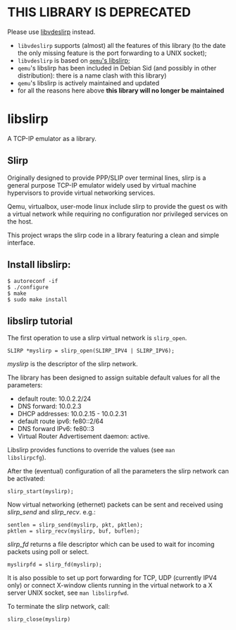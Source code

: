 # THIS LIBRARY IS DEPRECATED

Please use [libvdeslirp](https://github.com/virtualsquare/libvdeslirp) instead.

* `libvdeslirp` supports (almost) all the features of this library (to the date the only missing feature is
		the port forwarding to a UNIX socket);
*  `libvdeslirp` is based on [`qemu`'s libslirp](https://gitlab.freedesktop.org/slirp/libslirp);
*  `qemu`'s libslirp has been included in Debian Sid (and possibly in other distribution):
	there is a name clash with this library)
*  `qemu`'s libslirp is actively maintained and updated
* for all the reasons here above **this library will no longer be maintained**


# libslirp
A TCP-IP emulator as a library.

## Slirp

Originally designed to provide PPP/SLIP over terminal lines, slirp is a general purpose TCP-IP emulator widely used
by virtual machine hypervisors to provide virtual networking services.

Qemu, virtualbox, user-mode linux include slirp to provide the guest os with a virtual network while requiring no
configuration nor privileged services on the host.

This project wraps the slirp code in a library featuring a clean and simple interface.

## Install libslirp:

```
$ autoreconf -if
$ ./configure
$ make
$ sudo make install
```

## libslirp tutorial

The first operation to use a slirp virtual network is <code>slirp_open</code>.
```
SLIRP *myslirp = slirp_open(SLIRP_IPV4 | SLIRP_IPV6);
```

*myslirp* is the descriptor of the slirp network.

The library has been designed to assign suitable default values for all the parameters:
* default route: 10.0.2.2/24
* DNS forward: 10.0.2.3
* DHCP addresses: 10.0.2.15 - 10.0.2.31
* default route ipv6: fe80::2/64
* DNS forward IPv6: fe80::3
* Virtual Router Advertisement daemon: active.

Libslirp provides functions to override the values (see <code>man libslirpcfg</code>).

After the (eventual) configuration of all the parameters the slirp network can be activated:
```
slirp_start(myslirp);
```

Now virtual networking (ethernet) packets can be sent and received using *slirp_send* and *slirp_recv*. e.g.:
```
sentlen = slirp_send(myslirp, pkt, pktlen);
pktlen = slirp_recv(myslirp, buf, buflen);
```

*slirp_fd* returns a file descriptor which can be used to wait for incoming packets using poll or select.
```
myslirpfd = slirp_fd(myslirp);
```

It is also possible to set up port forwarding for TCP, UDP (currently IPV4 only) or connect X-window clients
running in the virtual network to a X server UNIX socket, see <code>man libslirpfwd</code>.

To terminate the slirp network, call:
```
slirp_close(myslirp)
```
